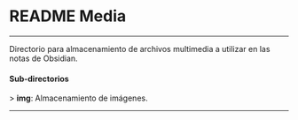 # README Media
---

Directorio para almacenamiento de archivos multimedia a utilizar en las notas de Obsidian.

#### Sub-directorios
\> **img**: Almacenamiento de imágenes.

---